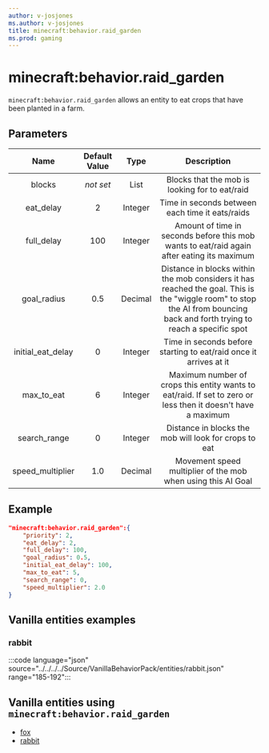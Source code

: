 ```yaml
---
author: v-josjones
ms.author: v-josjones
title: minecraft:behavior.raid_garden
ms.prod: gaming
---
```


# minecraft:behavior.raid_garden

`minecraft:behavior.raid_garden` allows an entity to eat crops that have been planted in a farm.

## Parameters

|Name |Default Value  |Type  |Description  |
|:---------:|:---------:|:---------:|:---------:|
|blocks|*not set* | List|  Blocks that the mob is looking for to eat/raid |
|eat_delay| 2| Integer|  Time in seconds between each time it eats/raids |
| full_delay| 100| Integer| Amount of time in seconds before this mob wants to eat/raid again after eating its maximum |
|goal_radius| 0.5| Decimal|  Distance in blocks within the mob considers it has reached the goal. This is the "wiggle room" to stop the AI from bouncing back and forth trying to reach a specific spot |
|initial_eat_delay| 0| Integer|  Time in seconds before starting to eat/raid once it arrives at it |
|max_to_eat| 6| Integer| Maximum number of crops this entity wants to eat/raid. If set to zero or less then it doesn't have a maximum |
|search_range| 0| Integer| Distance in blocks the mob will look for crops to eat |
|speed_multiplier| 1.0| Decimal|  Movement speed multiplier of the mob when using this AI Goal |

## Example

```json
"minecraft:behavior.raid_garden":{
    "priority": 2,
    "eat_delay": 2,
    "full_delay": 100,
    "goal_radius": 0.5,
    "initial_eat_delay": 100,
    "max_to_eat": 5,
    "search_range": 0,
    "speed_multiplier": 2.0
}
```

## Vanilla entities examples

### rabbit

:::code language="json" source="../../../../Source/VanillaBehaviorPack/entities/rabbit.json" range="185-192":::

## Vanilla entities using `minecraft:behavior.raid_garden`

- [fox](../../../../Source/VanillaBehaviorPack_Snippets/entities/fox.md)
- [rabbit](../../../../Source/VanillaBehaviorPack_Snippets/entities/rabbit.md)
